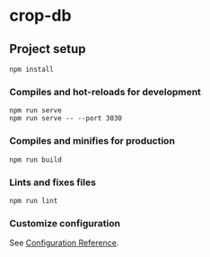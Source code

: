 # crop-db

## Project setup
```
npm install
```

### Compiles and hot-reloads for development
```
npm run serve
npm run serve -- --port 3030
```

### Compiles and minifies for production
```
npm run build
```

### Lints and fixes files
```
npm run lint
```

### Customize configuration
See [Configuration Reference](https://cli.vuejs.org/config/).
